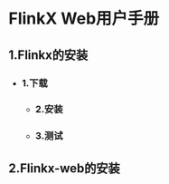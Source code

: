 # FlinkX Web用户手册

## 1.Flinkx的安装

* ### 1.下载

   * ### 2.安装

   * ### 3.测试

     

## 2.Flinkx-web的安装

